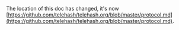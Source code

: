 The location of this doc has changed, it's now [https://github.com/telehash/telehash.org/blob/master/protocol.md](https://github.com/telehash/telehash.org/blob/master/protocol.md).